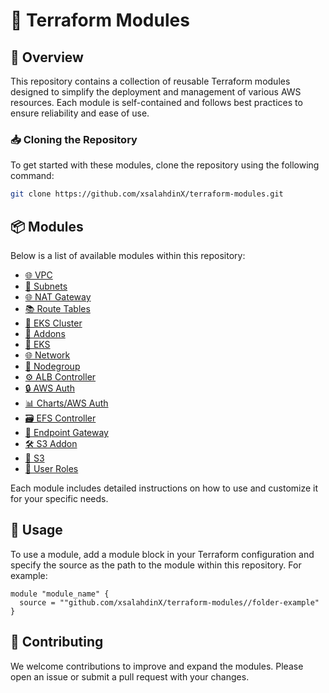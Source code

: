 
# 🌟 Terraform Modules

## 📜 Overview
This repository contains a collection of reusable Terraform modules designed to simplify the deployment and management of various AWS resources. Each module is self-contained and follows best practices to ensure reliability and ease of use.

### 📥 Cloning the Repository
To get started with these modules, clone the repository using the following command:

```sh
git clone https://github.com/xsalahdinX/terraform-modules.git
```

## 📦 Modules
Below is a list of available modules within this repository:

- [🌐 VPC](./vpc/README.md)
- [🌉 Subnets](./subnets/README.md)
- [🌐 NAT Gateway](./nat-gateway/README.md)
- [📚 Route Tables](./route-tables/README.md)
- [🔧 EKS Cluster](./eks-cluster/README.md)
- [🧩 Addons](./addons/README.md)
- [🚀 EKS](./eks/README.md)
- [🌐 Network](./network/README.md)
- [👥 Nodegroup](./nodegroup/README.md)
- [⚙️ ALB Controller](./alb-controller/README.md)
- [🔒 AWS Auth](./aws-auth/README.md)
- [📊 Charts/AWS Auth](./charts/aws-auth/README.md)
- [🗃️ EFS Controller](./efs-controller/README.md)
- [🔗 Endpoint Gateway](./endpoint-gateway/README.md)
- [🛠️ S3 Addon](./s3-addon/README.md)
- [📂 S3](./s3/README.md)
- [👤 User Roles](./user_roles/README.md)

Each module includes detailed instructions on how to use and customize it for your specific needs.

## 📘 Usage
To use a module, add a module block in your Terraform configuration and specify the source as the path to the module within this repository. For example:

```hcl
module "module_name" {
  source = ""github.com/xsalahdinX/terraform-modules//folder-example"
}
```

## 🤝 Contributing
We welcome contributions to improve and expand the modules. Please open an issue or submit a pull request with your changes.
